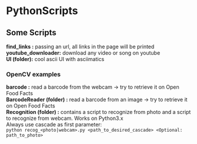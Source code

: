 # PythonScripts
 
## Some Scripts
 **find_links :** passing an url, all links in the page will be printed<br />
 **youtube_downloader:** download any video or song on youtube<br />
 **UI (folder):** cool ascii UI with asciimatics<br />

### OpenCV examples
 **barcode :** read a barcode from the webcam -> try to retrieve it on Open Food Facts<br />
 **BarcodeReader (folder) :** read a barcode from an image -> try to retrieve it on Open Food Facts<br />
 **Recognition (folder) :** contains a script to recognize from photo and a script to recognize from webcam. Works on Python3.x<br />
Always use cascade as first parameter: <br />
`python recog_<photo|webcam>.py <path_to_desired_cascade> <Optional: path_to_photo>`
